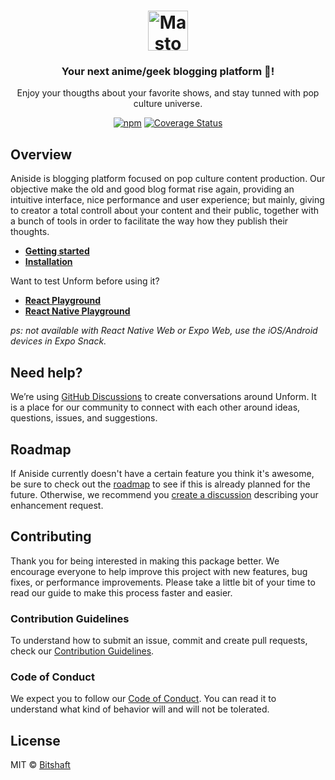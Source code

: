 <h1 align="center"><picture>
  <source media="(prefers-color-scheme: dark)" srcset="./public/wordmark.dark.png?raw=true">
  <source media="(prefers-color-scheme: light)" srcset="./public/wordmark.light.png?raw=true">
  <img alt="Mastodon" src="./lib/assets/wordmark.light.png?raw=true" height="64">
</picture></h1>

<div align="center">
<h3>Your next anime/geek blogging platform 🌟! </h3>
<p>Enjoy your thougths about your favorite shows, and stay tunned with pop culture universe.</p> 
</div>

<div align="center">

[![npm](https://img.shields.io/npm/v/@unform/core.svg?color=%2336a3ff&style=for-the-badge)](https://www.npmjs.com/package/@unform/core)<space><space>
[![Coverage Status](https://img.shields.io/coveralls/github/unform/unform?color=36a3ff&style=for-the-badge)](https://coveralls.io/github/unform/unform?branch=main)

</div>

## Overview
Aniside is blogging platform focused on pop culture content production. Our objective make the old and good blog format rise again, providing an intuitive interface, nice performance and user experience; but mainly, giving to creator a total controll about your content and their public, together with a bunch of tools in order to facilitate the way how they publish their thoughts. 

- **[Getting started](https://unform-rocketseat.vercel.app/quick-start)**
- **[Installation](https://unform-rocketseat.vercel.app/installation)**

Want to test Unform before using it?

- **[React Playground](https://codesandbox.io/embed/agitated-tdd-uf177?autoresize=1&expanddevtools=1&fontsize=14&hidenavigation=1&theme=dark)**
- **[React Native Playground](https://snack.expo.io/@diego3g/1e9fb3)**

_ps: not available with React Native Web or Expo Web, use the iOS/Android devices in Expo Snack._

## Need help?

We’re using [GitHub Discussions](https://github.com/unform/unform/discussions) to create conversations around Unform. It is a place for our community to connect with each other around ideas, questions, issues, and suggestions.

## Roadmap

If Aniside currently doesn't have a certain feature you think it's awesome, be sure to check out the [roadmap](https://www.notion.so/Unform-public-roadmap-e4dff9e2053c4475b162cd19914eab02) to see if this is already planned for the future. Otherwise, we recommend you [create a discussion](https://github.com/unform/unform/discussions/new?category=ideas) describing your enhancement request.

## Contributing

Thank you for being interested in making this package better. We encourage everyone to help improve this project with new features, bug fixes, or performance improvements. Please take a little bit of your time to read our guide to make this process faster and easier.

### Contribution Guidelines

To understand how to submit an issue, commit and create pull requests, check our [Contribution Guidelines](/.github/CONTRIBUTING.md).

### Code of Conduct

We expect you to follow our [Code of Conduct](/.github/CODE_OF_CONDUCT.md). You can read it to understand what kind of behavior will and will not be tolerated.

## License

MIT © [Bitshaft](https://github.com/bit-shaft)

